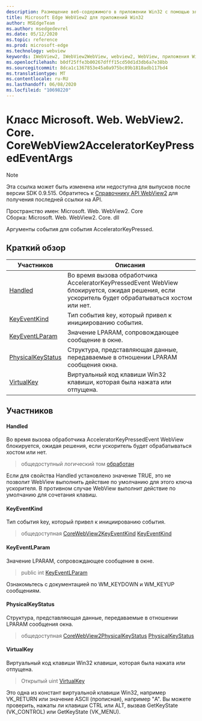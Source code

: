 ```yaml
---
description: Размещение веб-содержимого в приложении Win32 с помощью элемента управления Microsoft Edge WebView2
title: Microsoft Edge WebView2 для приложений Win32
author: MSEdgeTeam
ms.author: msedgedevrel
ms.date: 05/12/2020
ms.topic: reference
ms.prod: microsoft-edge
ms.technology: webview
keywords: IWebView2, IWebView2WebView, webview2, WebView, приложения Win32, Win32, EDGE, ICoreWebView2, ICoreWebView2Controller, элемент управления "веб-браузер", HTML Edge
ms.openlocfilehash: b0df25ffe3b00267dfff15cd50d1d3db6a7e38bb
ms.sourcegitcommit: 8dca1c1367853e45a0a975bc89b1818adb117bd4
ms.translationtype: MT
ms.contentlocale: ru-RU
ms.lasthandoff: 06/08/2020
ms.locfileid: "10698220"
---
```

# Класс Microsoft. Web. WebView2. Core. CoreWebView2AcceleratorKeyPressedEventArgs 

> [!NOTE]
> Эта ссылка может быть изменена или недоступна для выпусков после версии SDK 0.9.515. Обратитесь к [Справочнику API WebView2](../../../webview2-api-reference.md) для получения последней ссылки на API.

Пространство имен: Microsoft. Web. WebView2. Core \
Сборка: Microsoft. Web. WebView2. Core. dll

Аргументы события для события AcceleratorKeyPressed.

## Краткий обзор

 Участников                        | Описания
--------------------------------|---------------------------------------------
[Handled](#handled) | Во время вызова обработчика AcceleratorKeyPressedEvent WebView блокируется, ожидая решения, если ускоритель будет обрабатываться хостом или нет.
[KeyEventKind](#keyeventkind) | Тип события key, который привел к инициированию события.
[KeyEventLParam](#keyeventlparam) | Значение LPARAM, сопровождающее сообщение в окне.
[PhysicalKeyStatus](#physicalkeystatus) | Структура, представляющая данные, передаваемые в отношении LPARAM сообщения окна.
[VirtualKey](#virtualkey) | Виртуальный код клавиши Win32 клавиши, которая была нажата или отпущена.

## Участников

#### Handled 

Во время вызова обработчика AcceleratorKeyPressedEvent WebView блокируется, ожидая решения, если ускоритель будет обрабатываться хостом или нет.

> общедоступный логический том [обработан](#handled)

Если для свойства Handled установлено значение TRUE, это не позволит WebView выполнить действие по умолчанию для этого ключа ускорителя. В противном случае WebView выполнит действие по умолчанию для сочетания клавиш.

#### KeyEventKind 

Тип события key, который привел к инициированию события.

> общедоступная [CoreWebView2KeyEventKind](./namespace-microsoft-web-webview2-core.md) [KeyEventKind](#keyeventkind)

#### KeyEventLParam 

Значение LPARAM, сопровождающее сообщение в окне.

> public int [KeyEventLParam](#keyeventlparam)

Ознакомьтесь с документацией по WM_KEYDOWN и WM_KEYUP сообщениям.

#### PhysicalKeyStatus 

Структура, представляющая данные, передаваемые в отношении LPARAM сообщения окна.

> общедоступная [CoreWebView2PhysicalKeyStatus](microsoft-web-webview2-core-corewebview2physicalkeystatus.md) [PhysicalKeyStatus](#physicalkeystatus)

#### VirtualKey 

Виртуальный код клавиши Win32 клавиши, которая была нажата или отпущена.

> Открытый uint [VirtualKey](#virtualkey)

Это одна из констант виртуальной клавиши Win32, например VK_RETURN или значение ASCII (прописная), например "A". Вы можете проверить, нажаты ли клавиши CTRL или ALT, вызвав GetKeyState (VK_CONTROL) или GetKeyState (VK_MENU).

